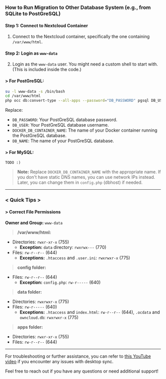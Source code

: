 ### How to Run Migration to Other Database System (e.g., from SQLite to PostGreSQL)

#### Step 1: Connect to Nextcloud Container
1. Connect to the Nextcloud container, specifically the one containing `/var/www/html`.

#### Step 2: Login as `www-data`
2. Login as the `www-data` user. You might need a custom shell to start with. (This is included inside the code.)

#### > For PostGreSQL:

```bash
su -l www-data -s /bin/bash
cd /var/www/html
php occ db:convert-type --all-apps --password="DB_PASSWORD" pgsql DB_USER DOCKER_DB_CONTAINER_NAME DB_NAME
```

Replace:
- `DB_PASSWORD`: Your PostGreSQL database password.
- `DB_USER`: Your PostGreSQL database username.
- `DOCKER_DB_CONTAINER_NAME`: The name of your Docker container running the PostGreSQL database.
- `DB_NAME`: The name of your PostGreSQL database.

#### > For MySQL:
```
TODO :)
```

> **Note:** Replace `DOCKER_DB_CONTAINER_NAME` with the appropriate name. If you don't have static DNS names, you can use network IPs instead. Later, you can change them in `config.php` (dbhost) if needed.

---

### < Quick Tips >

#### > Correct File Permissions

**Owner and Group:** `www-data`

> **/var/www/html:**
- Directories: `rwxr-xr-x` (755) 
  - **Exception:** `data` directory: `rwxrwx---` (770)
- Files: `rw-r--r--` (644)
  - **Exceptions:** `.htaccess` and `.user.ini`: `rwxrwxr-x` (775)

> **config folder:**
- Files: `rw-r--r--` (644)
  - **Exception:** `config.php`: `rw-r-----` (640)

> **data folder:**
- Directories: `rwxrwxr-x` (775)
- Files: `rw-r-----` (640)
  - **Exceptions:** `.htaccess` and `index.html`: `rw-r--r--` (644), `.ocdata` and `owncloud.db`: `rwxrwxr-x` (775)

> **apps folder:**
- Directories: `rwxr-xr-x` (755)
- Files: `rw-r--r--` (644)


---

For troubleshooting or further assistance, you can refer to [this YouTube video](https://www.youtube.com/watch?v=iFHbzWhKfuU&t=570s) if you encounter any issues with desktop sync.

Feel free to reach out if you have any questions or need additional support!